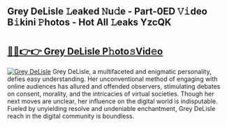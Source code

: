 ## Grey DeLisle 𝙻eaked 𝙽u𝚍e - Part-0ED 𝚅𝚒deo B𝚒kini 𝙿hotos - Hot All 𝙻eaks YzcQK

# <h2><a href="http://ld21wq.urlbe.top/?page=Grey+DeLisle">🔗🔗👉👉 Grey DeLisle P𝚑oto𝚜Vid𝚎o</a></h2>

[![Grey DeLisle](https://i.imgur.com/eBuTRDB.gif)](http://ld21wq.urlbe.top/?page=Grey+DeLisle)
Grey DeLisle, a multifaceted and enigmatic personality, defies easy understanding. Her unconventional method of engaging with online audiences has allured and offended observers, stimulating debates on consent, morality, and the intricacies of virtual societies. Though her next moves are unclear, her influence on the digital world is indisputable. Fueled by unyielding resolve and undeniable enchantment, Grey DeLisle reach in the digital community is boundless.
